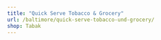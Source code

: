 ```yaml
---
title: "Quick Serve Tobacco & Grocery"
url: /baltimore/quick-serve-tobacco-und-grocery/
shop: Tabak
---
```

